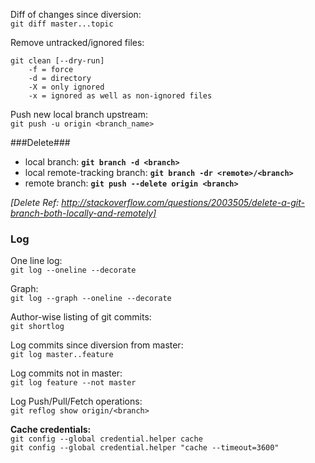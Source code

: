
Diff of changes since diversion:  
`git diff master...topic`


Remove untracked/ignored files:

    git clean [--dry-run]
    	-f = force
    	-d = directory
    	-X = only ignored
    	-x = ignored as well as non-ignored files

Push new local branch upstream:  
`git push -u origin <branch_name>`

###Delete###
- local branch:  **`git branch -d <branch>`**
- local remote-tracking branch:  **`git branch -dr <remote>/<branch>`**
- remote branch:  **`git push --delete origin <branch>`**

*[Delete Ref: http://stackoverflow.com/questions/2003505/delete-a-git-branch-both-locally-and-remotely]*

### Log ###
One line log:  
`git log --oneline --decorate`

Graph:  
`git log --graph --oneline --decorate`

Author-wise listing of git commits:  
`git shortlog`

Log commits since diversion from master:  
`git log master..feature`

Log commits not in master:  
`git log feature --not master`

Log Push/Pull/Fetch operations:  
`git reflog show origin/<branch>`

**Cache credentials:**  
`git config --global credential.helper cache`  
`git config --global credential.helper "cache --timeout=3600"`